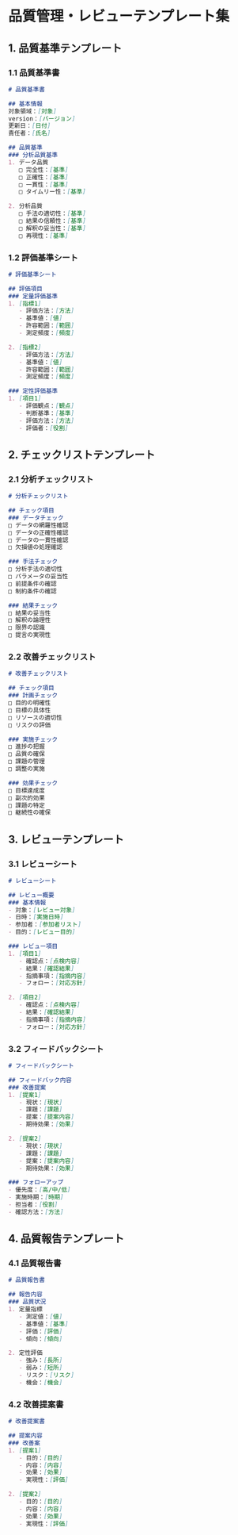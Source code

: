 # 品質管理・レビューテンプレート集

## 1. 品質基準テンプレート

### 1.1 品質基準書
```markdown
# 品質基準書

## 基本情報
対象領域：[対象]
version：[バージョン]
更新日：[日付]
責任者：[氏名]

## 品質基準
### 分析品質基準
1. データ品質
   □ 完全性：[基準]
   □ 正確性：[基準]
   □ 一貫性：[基準]
   □ タイムリー性：[基準]

2. 分析品質
   □ 手法の適切性：[基準]
   □ 結果の信頼性：[基準]
   □ 解釈の妥当性：[基準]
   □ 再現性：[基準]
```

### 1.2 評価基準シート
```markdown
# 評価基準シート

## 評価項目
### 定量評価基準
1. [指標1]
   - 評価方法：[方法]
   - 基準値：[値]
   - 許容範囲：[範囲]
   - 測定頻度：[頻度]

2. [指標2]
   - 評価方法：[方法]
   - 基準値：[値]
   - 許容範囲：[範囲]
   - 測定頻度：[頻度]

### 定性評価基準
1. [項目1]
   - 評価観点：[観点]
   - 判断基準：[基準]
   - 評価方法：[方法]
   - 評価者：[役割]
```

## 2. チェックリストテンプレート

### 2.1 分析チェックリスト
```markdown
# 分析チェックリスト

## チェック項目
### データチェック
□ データの網羅性確認
□ データの正確性確認
□ データの一貫性確認
□ 欠損値の処理確認

### 手法チェック
□ 分析手法の適切性
□ パラメータの妥当性
□ 前提条件の確認
□ 制約条件の確認

### 結果チェック
□ 結果の妥当性
□ 解釈の論理性
□ 限界の認識
□ 提言の実現性
```

### 2.2 改善チェックリスト
```markdown
# 改善チェックリスト

## チェック項目
### 計画チェック
□ 目的の明確性
□ 目標の具体性
□ リソースの適切性
□ リスクの評価

### 実施チェック
□ 進捗の把握
□ 品質の確保
□ 課題の管理
□ 調整の実施

### 効果チェック
□ 目標達成度
□ 副次的効果
□ 課題の特定
□ 継続性の確保
```

## 3. レビューテンプレート

### 3.1 レビューシート
```markdown
# レビューシート

## レビュー概要
### 基本情報
- 対象：[レビュー対象]
- 日時：[実施日時]
- 参加者：[参加者リスト]
- 目的：[レビュー目的]

### レビュー項目
1. [項目1]
   - 確認点：[点検内容]
   - 結果：[確認結果]
   - 指摘事項：[指摘内容]
   - フォロー：[対応方針]

2. [項目2]
   - 確認点：[点検内容]
   - 結果：[確認結果]
   - 指摘事項：[指摘内容]
   - フォロー：[対応方針]
```

### 3.2 フィードバックシート
```markdown
# フィードバックシート

## フィードバック内容
### 改善提案
1. [提案1]
   - 現状：[現状]
   - 課題：[課題]
   - 提案：[提案内容]
   - 期待効果：[効果]

2. [提案2]
   - 現状：[現状]
   - 課題：[課題]
   - 提案：[提案内容]
   - 期待効果：[効果]

### フォローアップ
- 優先度：[高/中/低]
- 実施時期：[時期]
- 担当者：[役割]
- 確認方法：[方法]
```

## 4. 品質報告テンプレート

### 4.1 品質報告書
```markdown
# 品質報告書

## 報告内容
### 品質状況
1. 定量指標
   - 測定値：[値]
   - 基準値：[基準]
   - 評価：[評価]
   - 傾向：[傾向]

2. 定性評価
   - 強み：[長所]
   - 弱み：[短所]
   - リスク：[リスク]
   - 機会：[機会]
```

### 4.2 改善提案書
```markdown
# 改善提案書

## 提案内容
### 改善案
1. [提案1]
   - 目的：[目的]
   - 内容：[内容]
   - 効果：[効果]
   - 実現性：[評価]

2. [提案2]
   - 目的：[目的]
   - 内容：[内容]
   - 効果：[効果]
   - 実現性：[評価]